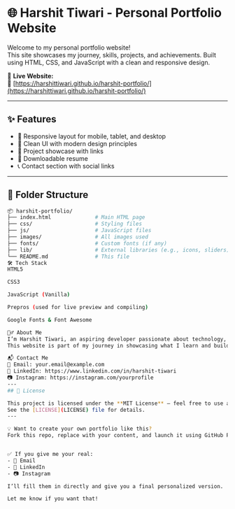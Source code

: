 # 🌐 Harshit Tiwari - Personal Portfolio Website

Welcome to my personal portfolio website!  
This site showcases my journey, skills, projects, and achievements. Built using HTML, CSS, and JavaScript with a clean and responsive design.

🚀 **Live Website:**  
🔗 [https://harshittiwari.github.io/harshit-portfolio/](https://harshittiwari.github.io/harshit-portfolio/)

---

## ✨ Features

- 📱 Responsive layout for mobile, tablet, and desktop
- 🎨 Clean UI with modern design principles
- 📁 Project showcase with links
- 📄 Downloadable resume
- 📞 Contact section with social links

---

## 📁 Folder Structure

```bash
📦 harshit-portfolio/
├── index.html              # Main HTML page
├── css/                    # Styling files
├── js/                     # JavaScript files
├── images/                 # All images used
├── fonts/                  # Custom fonts (if any)
├── lib/                    # External libraries (e.g., icons, sliders)
└── README.md               # This file
🛠️ Tech Stack
HTML5

CSS3

JavaScript (Vanilla)

Prepros (used for live preview and compiling)

Google Fonts & Font Awesome

🙋‍♂️ About Me
I’m Harshit Tiwari, an aspiring developer passionate about technology, data science, and design.
This website is part of my journey in showcasing what I learn and build.

📬 Contact Me
📧 Email: your.email@example.com
💼 LinkedIn: https://www.linkedin.com/in/harshit-tiwari
📷 Instagram: https://instagram.com/yourprofile
---
## 📢 License

This project is licensed under the **MIT License** — feel free to use and modify.
See the [LICENSE](LICENSE) file for details.
---

💡 Want to create your own portfolio like this?
Fork this repo, replace with your content, and launch it using GitHub Pages!


✅ If you give me your real:
- 📧 Email
- 🔗 LinkedIn
- 📷 Instagram

I’ll fill them in directly and give you a final personalized version.

Let me know if you want that!
